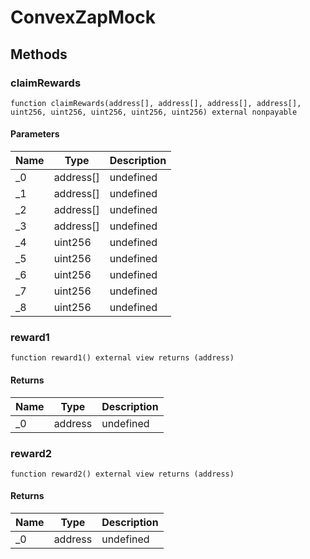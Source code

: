 # ConvexZapMock









## Methods

### claimRewards

```solidity
function claimRewards(address[], address[], address[], address[], uint256, uint256, uint256, uint256, uint256) external nonpayable
```





#### Parameters

| Name | Type | Description |
|---|---|---|
| _0 | address[] | undefined |
| _1 | address[] | undefined |
| _2 | address[] | undefined |
| _3 | address[] | undefined |
| _4 | uint256 | undefined |
| _5 | uint256 | undefined |
| _6 | uint256 | undefined |
| _7 | uint256 | undefined |
| _8 | uint256 | undefined |

### reward1

```solidity
function reward1() external view returns (address)
```






#### Returns

| Name | Type | Description |
|---|---|---|
| _0 | address | undefined |

### reward2

```solidity
function reward2() external view returns (address)
```






#### Returns

| Name | Type | Description |
|---|---|---|
| _0 | address | undefined |




